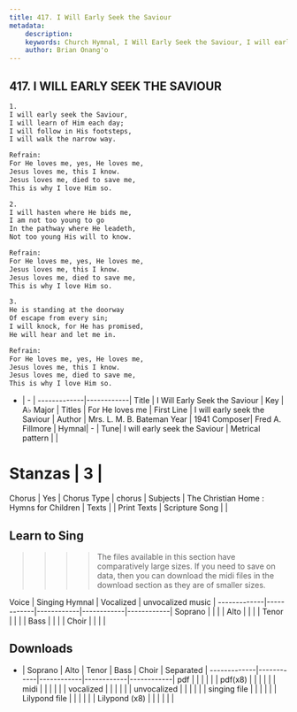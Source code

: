 ```yaml
---
title: 417. I Will Early Seek the Saviour
metadata:
    description: 
    keywords: Church Hymnal, I Will Early Seek the Saviour, I will early seek the Saviour, For He loves me
    author: Brian Onang'o
---
```



## 417. I WILL EARLY SEEK THE SAVIOUR

```txt
1.
I will early seek the Saviour, 
I will learn of Him each day; 
I will follow in His footsteps, 
I will walk the narrow way. 

Refrain:
For He loves me, yes, He loves me, 
Jesus loves me, this I know. 
Jesus loves me, died to save me, 
This is why I love Him so. 

2.
I will hasten where He bids me, 
I am not too young to go 
In the pathway where He leadeth, 
Not too young His will to know. 

Refrain:
For He loves me, yes, He loves me, 
Jesus loves me, this I know. 
Jesus loves me, died to save me, 
This is why I love Him so. 

3.
He is standing at the doorway 
Of escape from every sin; 
I will knock, for He has promised, 
He will hear and let me in.

Refrain:
For He loves me, yes, He loves me, 
Jesus loves me, this I know. 
Jesus loves me, died to save me, 
This is why I love Him so. 

```

- |   -  |
-------------|------------|
Title | I Will Early Seek the Saviour |
Key | A♭ Major |
Titles | For He loves me |
First Line | I will early seek the Saviour |
Author | Mrs. L. M. B. Bateman
Year | 1941
Composer| Fred A. Fillmore |
Hymnal|  - |
Tune| I will early seek the Saviour |
Metrical pattern | |
# Stanzas | 3 |
Chorus | Yes |
Chorus Type | chorus |
Subjects | The Christian Home : Hymns for Children |
Texts |  |
Print Texts | 
Scripture Song |  |
  
## Learn to Sing

>>>> The files available in this section have comparatively large sizes. If you need to save on data, then you can download the midi files in the download section as they are of smaller sizes.

Voice |  Singing Hymnal | Vocalized | unvocalized music |
-------------|------------|------------|------------|------------|
Soprano | | | |
Alto | | | |
Tenor | | | |
Bass | | | |
Choir | | | |

## Downloads

- |  Soprano | Alto | Tenor | Bass | Choir | Separated |
-------------|------------|------------|------------|------------|
pdf | | | | | |
pdf(x8) | | | | | |
midi | | | | | |
vocalized | | | | | |
unvocalized | | | | | |
singing file | | | | | |
Lilypond file | | | | | |
Lilypond (x8) | | | | | |
  